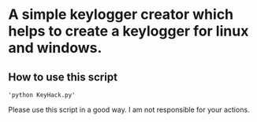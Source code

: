 # A simple keylogger creator which helps to create a keylogger for linux and windows.

## How to use this script

	'python KeyHack.py'

Please use this script in a good way. I am not responsible for your actions.
